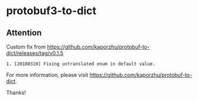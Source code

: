 # protobuf3-to-dict
## Attention
Custom fix from https://github.com/kaporzhu/protobuf-to-dict/releases/tag/v0.1.5

```
1. [20180310] Fixing untranslated enum in default value.
```

For more information, please visit https://github.com/kaporzhu/protobuf-to-dict.

Thanks!
